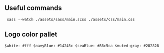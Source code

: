 ## Useful commands

` sass --watch ./assets/sass/main.scss ./assets/css/main.css`

## Logo color pallet
`$white: #fff
$navyBlue: #14243c
$seaBlue: #88c5ca
$muted-gray: #282828`
